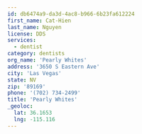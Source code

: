 ```yaml
---
id: db6474a9-da3d-4ac8-b966-6b23fa612224
first_name: Cat-Hien
last_name: Nguyen
license: DDS
services:
  - dentist
category: dentists
org_name: 'Pearly Whites'
address: '3650 S Eastern Ave'
city: 'Las Vegas'
state: NV
zip: '89169'
phone: '(702) 734-2499'
title: 'Pearly Whites'
_geoloc:
  lat: 36.1653
  lng: -115.116
---
```

